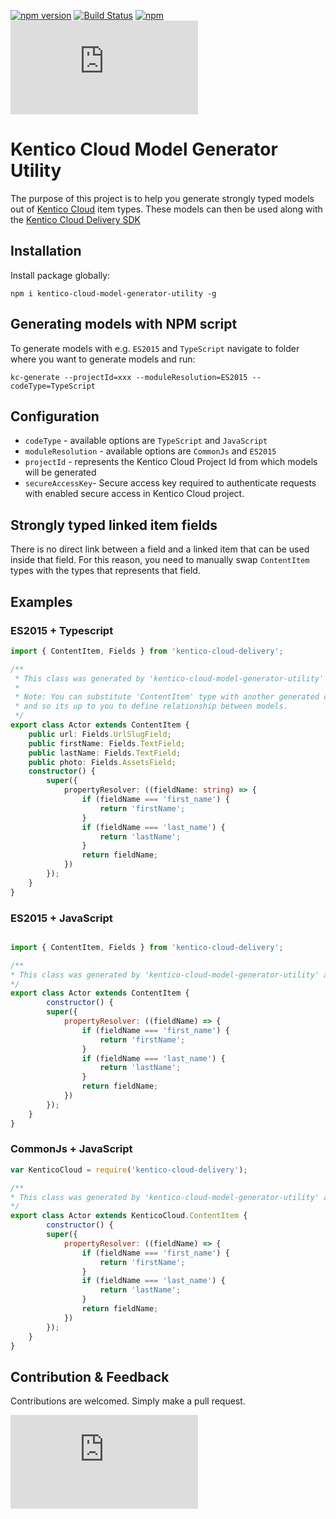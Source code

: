 [![npm version](https://badge.fury.io/js/kentico-cloud-model-generator-utility.svg)](https://www.npmjs.com/package/kentico-cloud-model-generator-utility)
[![Build Status](https://api.travis-ci.org/Kentico/KenticoCloudModelGeneratorUtility.svg?branch=master)](https://travis-ci.org/Kentico/KenticoCloudModelGeneratorUtility)
[![npm](https://img.shields.io/npm/dt/kentico-cloud-model-generator-utility.svg)](https://www.npmjs.com/package/kentico-cloud-model-generator-utility)
![Gzip browser bundle](https://img.badgesize.io/https://unpkg.com/kentico-cloud-delivery@4.3.0/_bundles/kentico-cloud-delivery-sdk.browser.umd.min.js?compression=gzip)



# Kentico Cloud Model Generator Utility

The purpose of this project is to help you generate strongly typed models out of [Kentico Cloud](https://kenticocloud.com) item types. These models can then be used along with the [Kentico Cloud Delivery SDK](https://www.npmjs.com/package/kentico-cloud-delivery)

## Installation

Install package globally:

`npm i kentico-cloud-model-generator-utility -g`

## Generating models with NPM script

To generate models with e.g. `ES2015` and `TypeScript` navigate to folder where you want to generate models and run:

`kc-generate --projectId=xxx --moduleResolution=ES2015 --codeType=TypeScript`

## Configuration

- `codeType` - available options are `TypeScript` and `JavaScript`
- `moduleResolution` - available options are `CommonJs` and `ES2015`
- `projectId` - represents the Kentico Cloud Project Id from which models will be generated
- `secureAccessKey`- Secure access key required to authenticate requests with enabled secure access in Kentico Cloud project.

## Strongly typed linked item fields

There is no direct link between a field and a linked item that can be used inside that field. For this reason, you need to manually swap `ContentItem` types with the types that represents that field.

## Examples

### ES2015 + Typescript

```typescript
import { ContentItem, Fields } from 'kentico-cloud-delivery';

/**
 * This class was generated by 'kentico-cloud-model-generator-utility' at Mon May 07 2018 11:10:02 GMT+0200 (Central Europe Daylight Time).
 *
 * Note: You can substitute 'ContentItem' type with another generated class. Generator doesn't have this information available
 * and so its up to you to define relationship between models.
 */
export class Actor extends ContentItem {
    public url: Fields.UrlSlugField;
    public firstName: Fields.TextField;
    public lastName: Fields.TextField;
    public photo: Fields.AssetsField;
    constructor() {
        super({
            propertyResolver: ((fieldName: string) => {
                if (fieldName === 'first_name') {
                    return 'firstName';
                }
                if (fieldName === 'last_name') {
                    return 'lastName';
                }
                return fieldName;
            })
        });
    }
}

```

### ES2015 + JavaScript

```javascript

import { ContentItem, Fields } from 'kentico-cloud-delivery';

/**
* This class was generated by 'kentico-cloud-model-generator-utility' at Wed May 09 2018 11:14:55 GMT+0200 (Central Europe Daylight Time).
*/
export class Actor extends ContentItem {
        constructor() {
        super({
            propertyResolver: ((fieldName) => {
                if (fieldName === 'first_name') {
                    return 'firstName';
                }
                if (fieldName === 'last_name') {
                    return 'lastName';
                }
                return fieldName;
            })
        });
    }
}

```

### CommonJs + JavaScript

```javascript
var KenticoCloud = require('kentico-cloud-delivery');

/**
* This class was generated by 'kentico-cloud-model-generator-utility' at Wed May 09 2018 11:17:05 GMT+0200 (Central Europe Daylight Time).
*/
export class Actor extends KenticoCloud.ContentItem {
        constructor() {
        super({
            propertyResolver: ((fieldName) => {
                if (fieldName === 'first_name') {
                    return 'firstName';
                }
                if (fieldName === 'last_name') {
                    return 'lastName';
                }
                return fieldName;
            })
        });
    }
}

```

## Contribution & Feedback

Contributions are welcomed. Simply make a pull request.

![Analytics](https://kentico-ga-beacon.azurewebsites.net/api/UA-69014260-4/Kentico/kentico-cloud-js/master/packages/model-generator/README.md?pixel)
